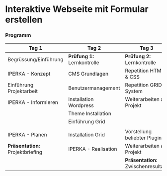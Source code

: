 # Interaktive Webseite mit Formular erstellen

### Programm

| Tag 1                           | Tag 2                      | Tag 3                           | Tag 4                       | Tag 5                       |
|---------------------------------|----------------------------|---------------------------------|-----------------------------|-----------------------------|
| Begrüssung/Einführung           | **Prüfung 1:** Lernkontrolle | **Prüfung 2:** Lernkontrolle        | **Prüfung 3:** Lernkontrolle    | **Prüfung 4:** Lernkontrolle    |
| IPERKA   - Konzept              | CMS Grundlagen             | Repetition HTML   & CSS         | Website Secuity             | Weiterarbeiten am   Projekt |
| Einführung   Projektarbeit      | Benutzermanagement         | Repetition   GRID-System        | Weiterarbeiten am   Projekt |                             |
| IPERKA   - Informieren          | Installation   Wordpress   | Weiterarbeiten am   Projekt     |                             |                             |
|                                 | Theme Installation         |                                 |                             |                             |
|                                 | Einführung   Grid          |                                 |                             |                             |
|                                 |                            |                                 |                             |                             |
| IPERKA   - Planen               | Installation Grid          | Vorstellung   beliebter Plugins | Migration &   Backup        | Weiterarbeiten am   Projekt |
| **Präsentation:**   Projektbriefing | IPERKA -   Realisation     | Weiterarbeiten am   Projekt     | Weiterarbeiten am   Projekt | Präsentation                |
|                                 |                            | **Präsentation:** Zwischenresultate |                             | Besprechung und   Reflexion |